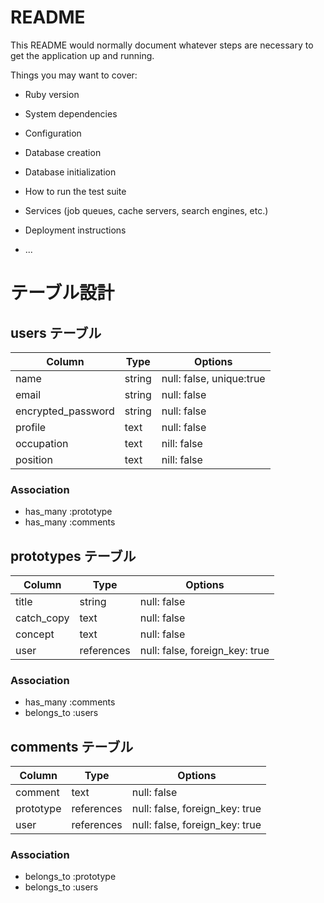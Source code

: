 # README

This README would normally document whatever steps are necessary to get the
application up and running.

Things you may want to cover:

* Ruby version

* System dependencies

* Configuration

* Database creation

* Database initialization

* How to run the test suite

* Services (job queues, cache servers, search engines, etc.)

* Deployment instructions

* ...

<!-- ＃テーブル設計 -->
# テーブル設計

## users テーブル

| Column             | Type   | Options                  |
| ------------------ | ------ | -----------------------  |
| name               | string | null: false, unique:true |
| email              | string | null: false              |
| encrypted_password | string | null: false              |
| profile            | text   | null: false              |
| occupation         | text   | nill: false              |
| position           | text   | nill: false              |
### Association

- has_many :prototype
- has_many :comments

## prototypes テーブル

| Column     | Type       | Options                        |
| ---------- | ---------- | ------------------------------ |
| title      | string     | null: false                    | 
| catch_copy | text       | null: false                    |
| concept    | text       | null: false                    |
| user       | references | null: false, foreign_key: true |

### Association

- has_many :comments
- belongs_to :users


## comments テーブル

| Column     | Type       | Options                        |
| ---------- | ---------- | ------------------------------ |
| comment    | text       | null: false                    |
| prototype  | references | null: false, foreign_key: true |
| user       | references | null: false, foreign_key: true |
### Association

- belongs_to :prototype
- belongs_to :users


